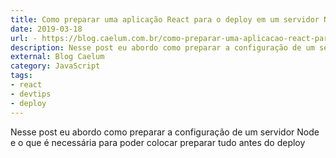 ```yaml
---
title: Como preparar uma aplicação React para o deploy em um servidor Node
date: 2019-03-18
url: - https://blog.caelum.com.br/como-preparar-uma-aplicacao-react-para-o-deploy/
description: Nesse post eu abordo como preparar a configuração de um servidor Node e o que é necessária para poder colocar preparar tudo antes do deploy
external: Blog Caelum
category: JavaScript
tags:
- react
- devtips
- deploy
---
```


Nesse post eu abordo como preparar a configuração de um servidor Node e o que é necessária para poder colocar preparar tudo antes do deploy